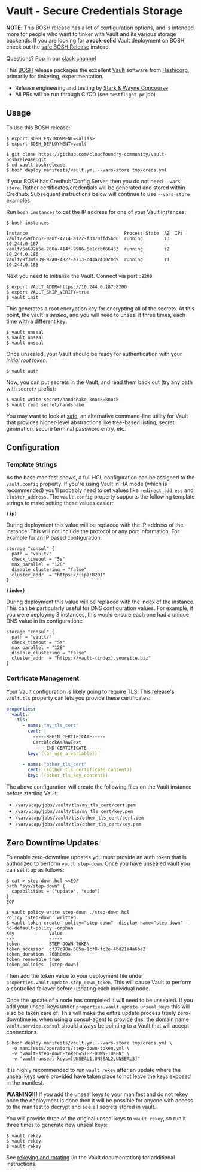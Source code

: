 Vault - Secure Credentials Storage
==================================

**NOTE**: This BOSH release has a lot of configuration options,
and is intended more for people who want to tinker with Vault and
its various storage backends.  If you are looking for a
**rock-solid** Vault deployment on BOSH, check out the [safe BOSH
Release](https://github.com/cloudfoundry-community/safe-boshrelease)
instead.

Questions? Pop in our [slack channel][slack]

This [BOSH][bosh] release packages the excellent [Vault][vault]
software from [Hashicorp][hashicorp], primarily for tinkering,
experimentation.

  - Release engineering and testing by [Stark & Wayne Concourse][ci]
  - All PRs will be run through CI/CD (see `testflight-pr` job)

## Usage

To use this BOSH release:

```
$ export BOSH_ENVIRONMENT=<alias>
$ export BOSH_DEPLOYMENT=vault

$ git clone https://github.com/cloudfoundry-community/vault-boshrelease.git
$ cd vault-boshrelease
$ bosh deploy manifests/vault.yml --vars-store tmp/creds.yml
```

If your BOSH has Credhub/Config Server, then you do not need
`--vars-store`. Rather certificates/credentials will be generated
and stored within Credhub. Subsequent instructions below will
continue to use `--vars-store` examples.

Run `bosh instances` to get the IP address for one of your Vault
instances:

```
$ bosh instances

Instance                                    Process State  AZ  IPs
vault/259fbc67-0a0f-4714-a122-f3370ffd5bd6  running        z3  10.244.0.187
vault/5a692a5e-260a-414f-9906-6e1ccbf66433  running        z2  10.244.0.186
vault/9f34f839-92a0-4827-a713-c43a2430c0d9  running        z1  10.244.0.185
```

Next you need to initialize the Vault. Connect via port `:8200`:

```
$ export VAULT_ADDR=https://10.244.0.187:8200
$ export VAULT_SKIP_VERIFY=true
$ vault init
```

This generates a root encryption key for encrypting all of the
secrets.  At this point, the vault is _sealed_, and you will need
to unseal it three times, each time with a different key:

```
$ vault unseal
$ vault unseal
$ vault unseal
```

Once unsealed, your Vault should be ready for authentication with
your _initial root token_:

```
$ vault auth
```

Now, you can put secrets in the Vault, and read them back out (try
any path with `secret/` prefix):

```
$ vault write secret/handshake knock=knock
$ vault read secret/handshake
```

You may want to look at [safe][safe], an alternative command-line
utility for Vault that provides higher-level abstractions like
tree-based listing, secret generation, secure terminal password
entry, etc.

## Configuration

### Template Strings

As the base manifest shows, a full HCL configuration can be
assigned to the `vault.config` property. If you're using Vault in
HA mode (which is recommended) you'll probably need to set values
like `redirect_address` and `cluster_address`.  The `vault.config`
property supports the following template strings to make setting
these values easier:

**`(ip)`**

During deployment this value will be replaced with the IP address
of the instance. This will not include the protocol or any port
information. For example for an IP based configuration:

```hcl
storage "consul" {
  path = "vault/"
  check_timeout = "5s"
  max_parallel = "128"
  disable_clustering = "false"
  cluster_addr  = "https://(ip):8201"
}
```

**`(index)`**

During deployment this value will be replaced with the index of
the instance. This can be particularly useful for DNS
configuration values. For example, if you were deploying 3
instances, this would ensure each one had a unique DNS value in
its configuration::

```hcl
storage "consul" {
  path = "vault/"
  check_timeout = "5s"
  max_parallel = "128"
  disable_clustering = "false"
  cluster_addr  = "https://vault-(index).yoursite.biz"
}
```

### Certificate Management

Your Vault configuration is likely going to require TLS. This
release's `vault.tls` property can lets you provide these
certificates:

```yaml
properties:
  vault:
    tls:
      - name: "my_tls_cert"
        cert: |
          -----BEGIN CERTIFICATE-----
          CertBlockAsRawText
          -----END CERTIFICATE-----
        key: ((or_use_a_variable))

      - name: "other_tls_cert"
        cert: ((other_tls_certificate_content))
        key: ((other_tls_key_content))
```

The above configuration will create the following files on the
Vault instance before starting Vault:

  - `/var/vcap/jobs/vault/tls/my_tls_cert/cert.pem`
  - `/var/vcap/jobs/vault/tls/my_tls_cert/key.pem`
  - `/var/vcap/jobs/vault/tls/other_tls_cert/cert.pem`
  - `/var/vcap/jobs/vault/tls/other_tls_cert/key.pem`


Zero Downtime Updates
---------------------

To enable zero-downtime updates you must provide an auth token
that is authorized to perform `vault step-down`. Once you have
unsealed vault you can set it up as follows:

```
$ cat > step-down.hcl <<EOF
path "sys/step-down" {
  capabilities = ["update", "sudo"]
}
EOF

$ vault policy-write step-down ./step-down.hcl
Policy 'step-down' written.
$ vault token-create -policy="step-down" -display-name="step-down" -no-default-policy -orphan
Key             Value
---             -----
token          	STEP-DOWN-TOKEN
token_accessor 	cf37c98a-685a-1cf0-fc2e-4bd21a4a6be2
token_duration 	768h0m0s
token_renewable true
token_policies  [step-down]
```

Then add the token value to your deployment file under
`properties.vault.update.step_down_token`. This will cause Vault
to perform a controlled failover before updating each individual
node.

Once the update of a node has completed it will need to be
unsealed. If you add your unseal keys under
`properties.vault.update.unseal_keys` this will also be taken care
of. This will make the entire update process truely zero-downtime
ie. when using a consul-agent to provide dns, the domain name
`vault.service.consul` should always be pointing to a Vault that
will accept connections.

```
$ bosh deploy manifests/vault.yml --vars-store tmp/creds.yml \
  -o manifests/operators/step-down-token.yml \
  -v "vault-step-down-token=STEP-DOWN-TOKEN" \
  -v "vault-unseal-keys=[UNSEAL1,UNSEAL2,UNSEAL3]"
```


It is highly recommended to run `vault rekey` after an update
where the unseal keys were provided have taken place to not leave
the keys exposed in the manifest.

**WARNING!!!** If you add the unseal keys to your manifest and do
not rekey once the deployment is done then it will be possible for
anyone with access to the manifest to decrypt and see all secrets
stored in vault.

You will provide three of the original unseal keys to `vault
rekey`, so run it three times to generate new unseal keys:

```
$ vault rekey
$ vault rekey
$ vault rekey
```

See [rekeying and rotating][rekey] (in the Vault documentation)
for additional instructions.

[BOSH]:      https://bosh.io
[vault]:     https://vaultproject.io
[hashicorp]: https://hashicorp.com
[slack]:     https://cloudfoundry.slack.com/messages/vault/
[ci]:        https://ci.starkandwayne.com/teams/main/pipelines/vault-boshrelease
[safe]:      https://github.com/starkandwayne/safe
[rekey]:     https://www.vaultproject.io/guides/rekeying-and-rotating.html
